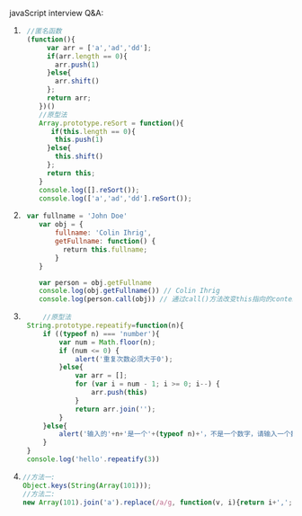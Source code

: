 javaScript interview Q&A:

1. ```javascript
   	//匿名函数
   	(function(){
         var arr = ['a','ad','dd'];
         if(arr.length == 0){
           arr.push(1)
         }else{
           arr.shift()
         };
         return arr;
       })()
       //原型法
       Array.prototype.reSort = function(){
          if(this.length == 0){
           this.push(1)
         }else{
           this.shift()
         };
         return this;
       }
       console.log([].reSort());
       console.log(['a','ad','dd'].reSort());
   ```


2. ```javascript
    var fullname = 'John Doe'
       var obj = {
           fullname: 'Colin Ihrig',
           getFullname: function() {
   　　　　　　return this.fullname;
           }
       }

       var person = obj.getFullname
       console.log(obj.getFullname()) // Colin Ihrig
       console.log(person.call(obj)) // 通过call()方法改变this指向的context（上下文环境）
   ```


3. ```javascript
    	//原型法	
   	String.prototype.repeatify=function(n){
   		if ((typeof n) === 'number'){
   			var num = Math.floor(n);
   			if (num <= 0) {
   				alert('重复次数必须大于0');
   			}else{
   				var arr = [];
   				for (var i = num - 1; i >= 0; i--) {
   					arr.push(this)
   				}
   				return arr.join('');
   			}
   		}else{
   			alert('输入的'+n+'是一个'+(typeof n)+'，不是一个数字，请输入一个数字参数');
   		}
   	}
   	console.log('hello'.repeatify(3))
   ```

4. ```javascript
   //方法一:
   Object.keys(String(Array(101)));
   //方法二:
   new Array(101).join('a').replace(/a/g, function(v, i){return i+',';}).split(',').splice(0, 100);
   ```